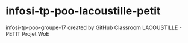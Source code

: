 # infosi-tp-poo-lacoustille-petit
infosi-tp-poo-groupe-17 created by GitHub Classroom
LACOUSTILLE - PETIT
Projet WoE
